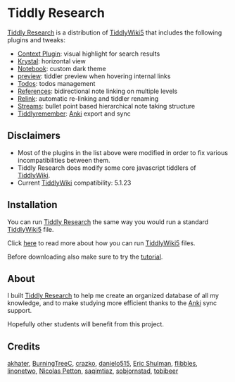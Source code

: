 # Tiddly Research
[Tiddly Research](https://kebifurai.github.io/TiddlyResearch) is a distribution of [TiddlyWiki5](https://tiddlywiki.com/) that includes the following plugins and tweaks:

* [Context Plugin](http://contextplugin.tiddlyspot.com): visual highlight for search results
* [Krystal](https://github.com/crazko/krystal): horizontal view
* [Notebook](https://nicolas.petton.fr/tw/project-manager.html): custom dark theme
* [preview](http://tobibeer.github.io/tw5-plugins/#Plugins): tiddler preview when hovering internal links
* [Todos](https://kebifurai.github.io/TiddlyResearch/#%24%3A%2Fplugins%2Fkebi%2Ftiddlyresearch-todos): todos management
* [References](https://kebifurai.github.io/TiddlyResearch/#%24%3A%2Fplugins%2Fkebi%2Ftiddlyresearch-references): bidirectional note linking on multiple levels
* [Relink](https://github.com/flibbles/tw5-relink): automatic re-linking and tiddler renaming
* [Streams](https://saqimtiaz.github.io/sq-tw/streams.html): bullet point based hierarchical note taking structure
* [Tiddlyremember](https://sobjornstad.github.io/TiddlyRemember/): [Anki](https://apps.ankiweb.net/) export and sync

## Disclaimers
* Most of the plugins in the list above were modified in order to fix various incompatibilities between them.
* Tiddly Research does modify some core javascript tiddlers of [TiddlyWiki](https://tiddlywiki.com/).
* Current [TiddlyWiki](https://tiddlywiki.com/) compatibility: 5.1.23

## Installation
You can run [Tiddly Research](https://kebifurai.github.io/TiddlyResearch) the same way you would run a standard [TiddlyWiki5](https://tiddlywiki.com/) file.

Click [here](https://tiddlywiki.com/#GettingStarted) to read more about how you can run [TiddlyWiki5](https://tiddlywiki.com/) files.

Before downloading also make sure to try the [tutorial](https://kebifurai.github.io/TiddlyResearch).

## About
I built [Tiddly Research](https://kebifurai.github.io/TiddlyResearch) to help me create an organized database of all my knowledge, and to make studying more efficient thanks to the [Anki](https://apps.ankiweb.net/) sync support.

Hopefully other students will benefit from this project.

## Credits

[akhater](https://akhater.github.io/drift/), [BurningTreeC](https://github.com/BurningTreeC), [crazko](https://github.com/crazko/krystal), [danielo515](http://contextplugin.tiddlyspot.com), [Eric Shulman](http://tiddlytools.com/timer.html), [flibbles](https://github.com/flibbles/tw5-relink), [linonetwo](https://onetwo.ren/wiki/#:Index), [Nicolas Petton](https://nicolas.petton.fr/tw/project-manager.html), [saqimtiaz](https://saqimtiaz.github.io/sq-tw/streams.html), [sobjornstad](https://sobjornstad.github.io/TiddlyRemember/), [tobibeer](http://tobibeer.github.io/tw5-plugins/#Plugins)
